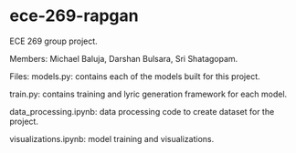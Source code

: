 # ece-269-rapgan

ECE 269 group project.

Members: Michael Baluja, Darshan Bulsara, Sri Shatagopam.

Files:
models.py: contains each of the models built for this project.

train.py: contains training and lyric generation framework for each model.


data_processing.ipynb: data processing code to create dataset for the project.

visualizations.ipynb: model training and visualizations.
